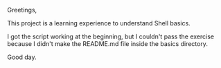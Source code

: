 Greetings,

This project is a learning experience to understand Shell basics.

I got the script working at the beginning, but I couldn't pass the exercise because I didn't make the README.md file inside the basics directory.

Good day. 
